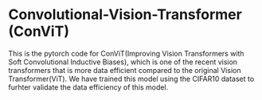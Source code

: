# Convolutional-Vision-Transformer (ConViT)

This is the pytorch code for ConViT(Improving Vision Transformers with Soft Convolutional Inductive Biases), which is one of the recent vision transformers that is more data efficient compared to the original Vision Transformer(ViT). 
We have trained this model using the CIFAR10 dataset to furhter validate the data efficiency of this model. 
